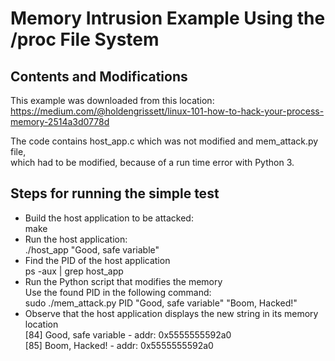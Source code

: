 # Memory Intrusion Example Using the /proc File System

## Contents and Modifications
This example was downloaded from this location:  
 https://medium.com/@holdengrissett/linux-101-how-to-hack-your-process-memory-2514a3d0778d  

The code contains host_app.c which was not modified and mem_attack.py file,  
 which had to be modified, because of a run time error with Python 3.

## Steps for running the simple test

  * Build the host application to be attacked:  
    make  
  * Run the host application:  
    ./host_app "Good, safe variable"  
  * Find the PID of the host application  
    ps -aux | grep host_app  
  * Run the Python script that modifies the memory  
    Use the found PID in the following command:  
    sudo ./mem_attack.py PID "Good, safe variable" "Boom, Hacked!"  
  * Observe that the host application displays the new string in its memory location  
    [84] Good, safe variable - addr: 0x5555555592a0  
    [85] Boom, Hacked! - addr: 0x5555555592a0  